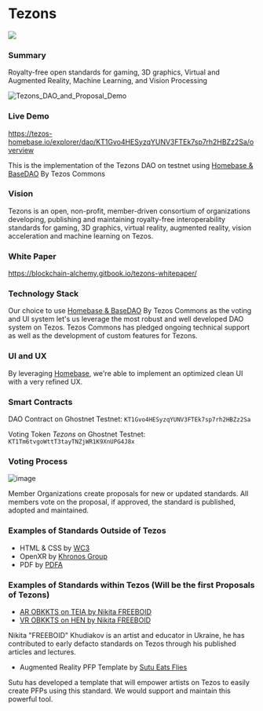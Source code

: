 # Tezons
[![](https://img.shields.io/badge/license-MIT-brightgreen)](LICENSE)
### Summary
Royalty-free open standards for gaming, 3D graphics, Virtual and Augmented Reality, Machine Learning, and Vision Processing

![Tezons_DAO_and_Proposal_Demo](https://user-images.githubusercontent.com/2120817/205626533-cbffdbf4-8510-4d88-8b07-a531603c9882.gif)
### Live Demo
https://tezos-homebase.io/explorer/dao/KT1Gvo4HESyzqYUNV3FTEk7sp7rh2HBZz2Sa/overview

This is the implementation of the Tezons DAO on testnet using [Homebase & BaseDAO](https://github.com/tezos-commons/baseDAO) By Tezos Commons

### Vision
Tezons is an open, non-profit, member-driven consortium of organizations developing, publishing and maintaining royalty-free interoperability standards for gaming, 3D graphics, virtual reality, augmented reality, vision acceleration and machine learning on Tezos.

### White Paper
https://blockchain-alchemy.gitbook.io/tezons-whitepaper/

### Technology Stack

Our choice to use [Homebase & BaseDAO](https://github.com/tezos-commons/baseDAO) By Tezos Commons as the voting and UI system let's us leverage the most robust and well developed DAO system on Tezos. Tezos Commons has pledged ongoing technical support as well as the development of custom features for Tezons.  

### UI and UX

By leveraging [Homebase](https://github.com/tezos-commons/baseDAO), we're able to implement an optimized clean UI with a very refined UX. 

### Smart Contracts

DAO Contract on Ghostnet Testnet: `KT1Gvo4HESyzqYUNV3FTEk7sp7rh2HBZz2Sa`

Voting Token *Tezons* on Ghostnet Testnet: `KT1Tm6tvgoWttT3tayTNZjWR1K9XnUPG4J8x`

### Voting Process
![image](https://user-images.githubusercontent.com/2120817/205527493-297be29c-00fd-4113-8863-d0c2608f2052.png)

Member Organizations create proposals for new or updated standards. All members vote on the proposal, if approved, the standard is published, adopted and maintained. 

### Examples of Standards Outside of Tezos
- HTML & CSS by [WC3](https://www.w3.org/)
- OpenXR by [Khronos Group](https://www.khronos.org/)
- PDF by [PDFA](https://www.pdfa.org/)

### Examples of Standards within Tezos (Will be the first Proposals of Tezons)
- [AR OBKKTS on TEIA by Nikita FREEBOID](https://www.freeboid.com/xrobjkts-at-hen/)
- [VR OBKKTS on HEN by Nikita FREEBOID](https://www.freeboid.com/vr-objkts-for-hen/)

Nikita "FREEBOID" Khudiakov is an artist and educator in Ukraine, he has contributed to early defacto standards on Tezos through his published articles and lectures.

- Augmented Reality PFP Template by [Sutu Eats Flies](https://www.sutueatsflies.com/)

Sutu has developed a template that will empower artists on Tezos to easily create PFPs using this standard. We would support and maintain this powerful tool.
